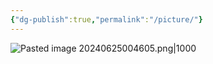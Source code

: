 ```yaml
---
{"dg-publish":true,"permalink":"/picture/"}
---
```


![Pasted image 20240625004605.png|1000](/img/user/Pasted%20image%2020240625004605.png)